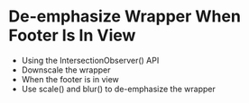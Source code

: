 # De-emphasize Wrapper When Footer Is In View

* Using the IntersectionObserver() API
* Downscale the wrapper
* When the footer is in view
* Use scale() and blur() to de-emphasize the wrapper